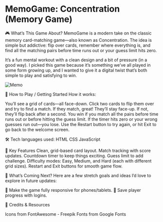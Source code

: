 # MemoGame: Concentration (Memory Game)
🎮 What’s This Game About?
MemoGame is a modern take on the classic memory card-matching game—also known as Concentration. The idea is simple but addictive: flip over cards, remember where everything is, and find all the matching pairs before time runs out or your guess limit hits zero.

It’s a fun mental workout with a clean design and a bit of pressure (in a good way). I picked this game because it’s something we’ve all played in some form growing up, and I wanted to give it a digital twist that’s both simple to play and satisfying to win.

![Memo](https://github.com/user-attachments/assets/9724000b-7122-4633-9854-e65b119888ba)

🚀 How to Play / Getting Started
How it works:

You’ll see a grid of cards—all face-down.
Click two cards to flip them over and try to find a match.
If they match, great! They’ll stay face-up. If not, they’ll flip back after a second.
You win if you match all the pairs before time runs out or before hitting the guess limit.
If the timer hits zero or your wrong guesses run out—you lose.
Use the Restart button to try again, or hit Exit to go back to the welcome screen.


🛠 Tech languages used: 
HTML
CSS
JavaScript


🌟 Key Features
Clean, grid-based card layout.
Match tracking with score updates.
Countdown timer to keep things exciting.
Guess limit to add challenge.
Difficulty modes: Easy, Medium, and Hard (each with different grid sizes).
Restart and Exit buttons for smooth game flow.

🚧 What’s Coming Next?
Here are a few stretch goals and ideas I’d love to explore in future updates:

📱 Make the game fully responsive for phones/tablets.
👤 Save player progress with logins.


🙌 Credits & Resources

Icons from FontAwesome - Freepik 
Fonts from Google Fonts

